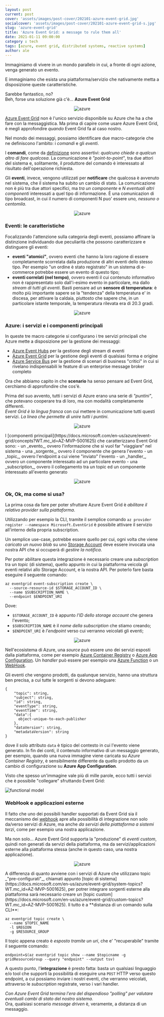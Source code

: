 ```yaml
---
layout: post
current: post
cover: 'assets/images/post-cover/202101-azure-event-grid.jpg'
socialcover: 'assets/images/post-cover/202101-azure-event-grid-s.jpg'
slug: 'azure-event-grid'
title: 'Azure Event Grid: a message to rule them all'
date: 2021-01-11 09:00:00
category : tech
tags: [azure, event grid, distributed systems, reactive systems]
author: ale
---
```

Immaginiamo di vivere in un mondo parallelo in cui, a fronte di ogni azione, venga generato un evento. 

E immaginiamo che esista una piattaforma/servizio che nativamente metta a disposizione queste caratteristiche. 

Sarebbe fantastico, no?<br/>
Beh, forse una soluzione già c'è... **Azure Event Grid**


<figure style="text-align:center"><img src="/assets/images/post-content/azure-event-grid/eventgrid_azure-icons.png" alt="azure" />

</figure>

[Azure Event Grid](https://docs.microsoft.com/en-us/azure/event-grid/?WT.mc_id=AZ-MVP-5001625) non è l'unico servizio disponibile su Azure che ha a che fare con la messaggistica. Ma prima di capire come usare Azure Event Grid, è megli approfondire _quando_ Event Grid fa al caso nostro.

Nel mondo dei messaggi, possiamo identificare due macro-categorie che ne definiscono l'ambito: i _comandi_ e gli _eventi_.

I **comandi**, come da [definizione](https://www.treccani.it/vocabolario/comando1/) sono assertivi: *qualcuno chiede a qualcun altro di fare qualcosa*. La comunicazione è *"point-to-point"*, tra due attori del sistema e, solitamente, il produttore del comando è interessato al risultato dell'operazione richiesta.

Gli **eventi**, invece, vengono utilizzati per **notificare** che qualcosa è avvenuto nel sistema, che il sistema ha subito un cambio di stato. La comunicazione non è più tra due attori specifici, ma *tra un componente* e *N eventuali altri componenti* interessati a quel tipo di informazione. &Egrave; una comunicazion di tipo broadcast, in cui il numero di componenti N puo' essere _uno, nessuno o centomila_.
<figure style="text-align:center"><img src="/assets/images/post-content/azure-event-grid/eventgrid_bottle.png" alt="azure" />
</figure>

### Eventi: le caratteristiche
Focalizzando l'attenzione sulla categoria degli eventi, possiamo affinare la distinzione individuando due peculiarità che possono caratterizzare e distinguere gli eventi:
- **eventi "atomici"**, ovvero eventi che hanno la loro ragione di essere completamente scorrelata dalla produzione di altri eventi dello stesso tipo. Per esempio "un ordine è stato registrato" in un sistema di e-commerce potrebbe essere un evento di questo tipo;
- **eventi correlati (nel tempo)**, ovvero eventi il cui contenuto informativo non è rappresentato solo dall'i-esimo evento in particolare, ma dallo _stream di tutti gli eventi_. Basti pensare ad un **sensore di temperatura**: è molto più importante sapere se la "tendenza" della temperatura e' in discesa, per attivare la caldaia, piuttosto che sapere che, in un particolare istante temporale, la temperatura rilevata era di 20.3 gradi.
<figure style="text-align:center"><img src="/assets/images/post-content/azure-event-grid/eventgrid_letters.png" alt="azure" />

</figure>

### Azure: i servizi e i componenti principali
In queste tre macro categorie si configurano i tre servizi principali che Azure mette a disposizione per la gestione dei messaggi:
- [Azure Event Hubs](https://azure.microsoft.com/en-us/services/event-hubs/?WT.mc_id=AZ-MVP-5001625) per la gestione degli stream di eventi
- [Azure Event Grid](https://docs.microsoft.com/en-us/azure/event-grid/?WT.mc_id=AZ-MVP-5001625) per la gestione degli eventi di qualsiasi forma e origine
- [Azure Service Bus](https://docs.microsoft.com/en-us/azure/service-bus-messaging/service-bus-messaging-overview?WT.mc_id=AZ-MVP-5001625) per la gestione di scenari di business "critici" in cui si rivelano indispensabili le feature di un enterprise message broker completo

Ora che abbiamo capito in che **scenario** ha senso pensare ad Event Grid, cerchiamo di approfondire che cos'è.

Prima del suo avvento, tutti i servizi di Azure erano una serie di _"puntini"_, che potevano cooperare tra di loro, ma con modalità completamente differenti. <br/>
_Event Grid è la lingua franca_ con cui mettere in comunicazione tutti questi servizi. _La linea che permette di unire tutti i puntini_.

<figure style="text-align:center"><img src="/assets/images/post-content/azure-event-grid/eventgrid_mail.png" alt="azure" />

</figure>
I [componenti principali](https://docs.microsoft.com/en-us/azure/event-grid/concepts?WT.mc_id=AZ-MVP-5001625) che caratterizzano Event Grid sono:
- un _evento_, ovvero l'informazione che si vuol far "viaggiare" nel sistema
- una _sorgente_, ovvero il componente che genera l'evento
- un _topic_, ovvero l'endpoint a cui viene "inviato" l'evento
- un _handler_, ovvero un componente interessato ad un particolare evento
- una _subscription_, ovvero il collegamento tra un topic ed un componente interessato all'evento generato
<figure style="text-align:center"><img src="/assets/images/post-content/azure-event-grid/eventgrid_postbox.png" alt="azure" />
</figure>

### Ok, Ok, ma come si usa?
La prima cosa da fare per poter sfruttare Azure Event Grid è _abilitare il relativo provider sulla piattaforma_.

Utilizzando per esempio la CLI, tramite il semplice comando `az provider register --namespace Microsoft.EventGrid` è possibile attivare il servizio all'interno della propria subscription.  

Un semplice use-case, potrebbe essere quello per cui, ogni volta che viene _caricato un nuovo blob_ su uno [Storage Account](https://docs.microsoft.com/en-us/azure/storage/common/storage-account-overview?WT.mc_id=AZ-MVP-5001625) deve essere invocata una nostra API che si occuperà di _gestire la notifica_.

Per poter abilitare questa integrazione è necessario creare una _subscription_ tra un _topic_ (di sistema), quello appunto in cui la piattaforma veicola gli eventi relativi allo Storage Account, e la nostra API. Per poterlo fare basta eseguire il seguente comando:

```
az eventgrid event-subscription create \
  --source-resource-id $STORAGE_ACCOUNT_ID \
  --name $SUBSCRIPTION_NAME \
  --endpoint $ENDPOINT_URI
```

Dove:
- `$STORAGE_ACCOUNT_ID` è appunto _l'ID dello storage account_ che genera l'evento;
- `$SUBSCRIPTION_NAME` è il _nome della subscription_ che stiamo creando;
- `$ENDPOINT_URI` è _l'endpoint_ verso cui verranno veicolati gli eventi;

<figure style="text-align:center"><img src="/assets/images/post-content/azure-event-grid/eventgrid_mailbox.png" alt="azure" />

</figure>

Nell'ecosistema di Azure, una _source_ può essere uno dei servizi esposti dalla piattaforma, come per esempio [Azure Container Registry](https://docs.microsoft.com/en-us/azure/event-grid/event-schema-container-registry?WT.mc_id=AZ-MVP-5001625) o [Azure App Configuration](https://docs.microsoft.com/en-us/azure/event-grid/event-schema-app-configuration?WT.mc_id=AZ-MVP-5001625). Un _handler_ può essere per esempio una [Azure Function](https://docs.microsoft.com/en-us/azure/event-grid/handler-functions?WT.mc_id=AZ-MVP-5001625) o un [WebHook](https://docs.microsoft.com/en-us/azure/event-grid/handler-webhooks?WT.mc_id=AZ-MVP-5001625).  

Gli eventi che vengono prodotti, da qualunque servizio, hanno una struttura ben precisa, a cui tutte le sorgenti si devono adeguare:

```
{
    "topic": string,
    "subject": string,
    "id": string,
    "eventType": string,
    "eventTime": string,
    "data":{
      object-unique-to-each-publisher
    },
    "dataVersion": string,
    "metadataVersion": string
}
```

dove il solo attributo `data` è tipico del contesto in cui l'evento viene generato. In fin dei conti, il contenuto informativo di un messaggio generato, per esempio, quando una nuova immagine viene caricata su _Azure Container Registry_, è sensibilmente differente da quello prodotto da un cambio di configurazione su **Azure App Configuration**.

Visto che spesso un'immagine vale più di mille parole, ecco tutti i servizi che è possibile "collegare" sfruttando Event Grid:


![functional model](https://docs.microsoft.com/en-us/azure/event-grid/media/overview/functional-model.png?WT.mc_id=AZ-MVP-5001625)

### WebHook e applicazioni esterne
Il fatto che uno dei possibili handler supportati da Event Grid sia il meccanismo dei [webhook](https://docs.microsoft.com/en-us/azure/event-grid/handler-webhooks?WT.mc_id=AZ-MVP-5001625) apre alla possibilità di integrazione non solo da/verso servizi di Azure, ma anche _da servizi della piattaforma a sistemi terzi_, come per esempio una nostra applicazione.  

Ma non solo... Azure Event Grid supporta la "produzione" di _eventi custom_, quindi non generati da servizi della piattaforma, ma da servizi/applicazioni esterne alla piattaforma stessa (anche in questo caso, una nostra applicazione).  
<figure style="text-align:center"><img src="/assets/images/post-content/azure-event-grid/eventgrid_missing-part.png" alt="azure" />

</figure>
A differenza di quanto avviene con i servizi di Azure che utilizzano topic _"pre-configurati"_, chiamati appunto [topic di sistema](https://docs.microsoft.com/en-us/azure/event-grid/system-topics?WT.mc_id=AZ-MVP-5001625), per potrer integrare sorgenti esterne alla piattaforma sarà necessario creare un [topic custom](https://docs.microsoft.com/en-us/azure/event-grid/custom-topics?WT.mc_id=AZ-MVP-5001625).  
Il tutto è a **distanza di un comando sulla CLI**:

```
az eventgrid topic create \
  --name $TOPIC_NAME 
  -l $REGION 
  -g $RESOURCE_GROUP
```

Il topic appena creato è _esposto tramite un uri_, che e' "recuperabile" tramite il seguente comando:

```
endpoint=$(az eventgrid topic show --name $topicname -g gridResourceGroup --query "endpoint" --output tsv)
```

A questo punto, l'**integrazione** è presto fatta: basta un qualsiasi linguaggio e/o tool che supporti la possibilità di eseguire una `POST` HTTP verso questo endpoint, a cui possiamo inviare i nostri eventi, che verranno veicolati, attraverso le _subscription_ registrate, verso i vari handler.

_Con Azure Event Grid termina l'era del dispendioso "polling" per valutare eventuali cambi di stato del nostro sistema._ <br/>
Ora, qualsiasi scenario _message driven_ è, veramente, a distanza di un messaggio.


